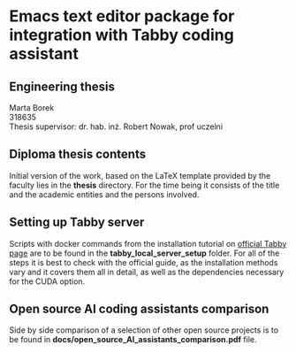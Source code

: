 # Emacs text editor package for integration with Tabby coding assistant
## Engineering thesis
Marta Borek  
318635  
Thesis supervisor:
dr. hab. inż. Robert Nowak, prof uczelni

## Diploma thesis contents
Initial version of the work, based on the LaTeX template provided by the faculty lies in the **thesis** directory. For the time being it consists of the title and the academic entities and the persons involved.

## Setting up Tabby server
Scripts with docker commands from the installation tutorial on [official Tabby page](https://tabby.tabbyml.com/docs/quick-start/installation/docker/) are to be found in the **tabby_local_server_setup** folder.
For all of the steps it is best to check with the official guide, as the installation methods vary and it covers them all in detail, as well as the dependencies necessary for the CUDA option.

## Open source AI coding assistants comparison
Side by side comparison of a selection of other open source projects is to be found in **docs/open_source_AI_assistants_comparison.pdf** file.





